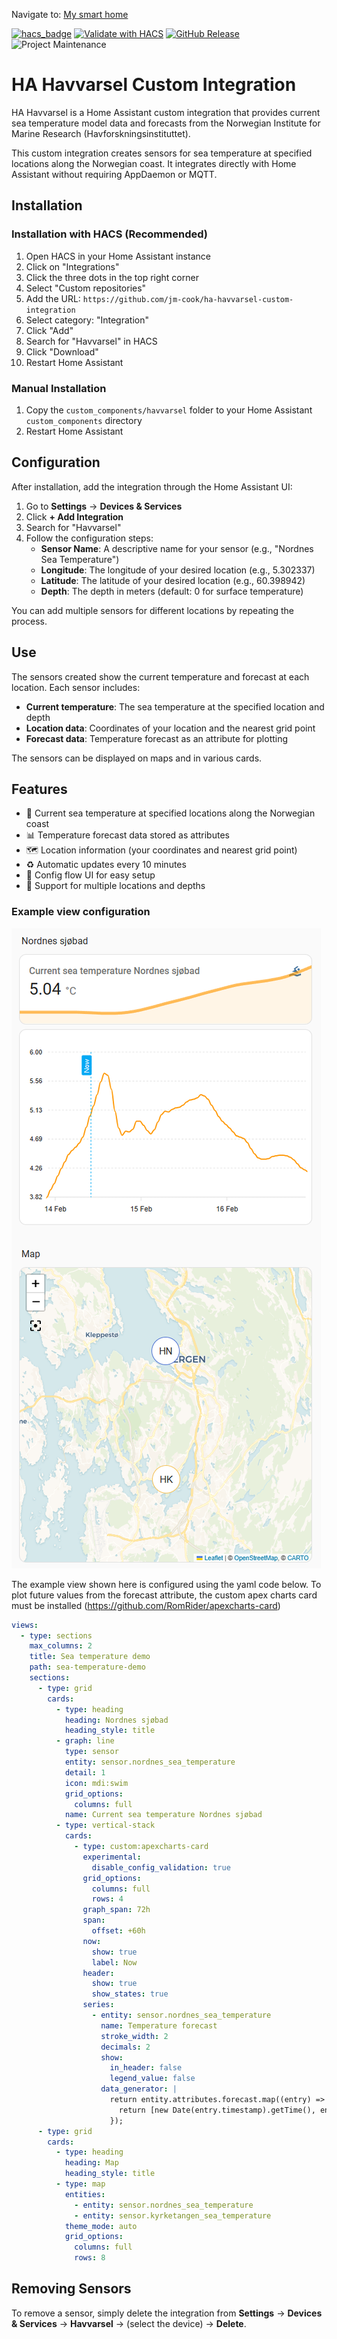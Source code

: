 Navigate to: [My smart home](https://github.com/jm-cook/my-smart-home/tree/main)

[![hacs_badge](https://img.shields.io/badge/HACS-Custom-orange.svg)](https://github.com/jm-cook/ha-havvarsel-custom-integration)
[![Validate with HACS](https://github.com/jm-cook/ha-havvarsel-custom-integration/actions/workflows/validate.yaml/badge.svg)](https://github.com/jm-cook/ha-havvarsel-custom-integration/actions/workflows/validate.yaml)
[![GitHub Release](https://img.shields.io/github/release/jm-cook/ha-havvarsel-custom-integration.svg)](https://github.com/jm-cook/ha-havvarsel-custom-integration/releases)
![Project Maintenance](https://img.shields.io/maintenance/yes/2025.svg)

# HA Havvarsel Custom Integration
HA Havvarsel is a Home Assistant custom integration that provides current sea temperature model data and forecasts from the Norwegian Institute for Marine Research (Havforskningsinstituttet).

This custom integration creates sensors for sea temperature at specified locations along the Norwegian coast. It integrates directly with Home Assistant without requiring AppDaemon or MQTT.

## Installation

### Installation with HACS (Recommended)

1. Open HACS in your Home Assistant instance
2. Click on "Integrations"
3. Click the three dots in the top right corner
4. Select "Custom repositories"
5. Add the URL: `https://github.com/jm-cook/ha-havvarsel-custom-integration`
6. Select category: "Integration"
7. Click "Add"
8. Search for "Havvarsel" in HACS
9. Click "Download"
10. Restart Home Assistant

### Manual Installation

1. Copy the `custom_components/havvarsel` folder to your Home Assistant `custom_components` directory
2. Restart Home Assistant

## Configuration

After installation, add the integration through the Home Assistant UI:

1. Go to **Settings** → **Devices & Services**
2. Click **+ Add Integration**
3. Search for "Havvarsel"
4. Follow the configuration steps:
   - **Sensor Name**: A descriptive name for your sensor (e.g., "Nordnes Sea Temperature")
   - **Longitude**: The longitude of your desired location (e.g., 5.302337)
   - **Latitude**: The latitude of your desired location (e.g., 60.398942)
   - **Depth**: The depth in meters (default: 0 for surface temperature)

You can add multiple sensors for different locations by repeating the process.

## Use

The sensors created show the current temperature and forecast at each location. Each sensor includes:

- **Current temperature**: The sea temperature at the specified location and depth
- **Location data**: Coordinates of your location and the nearest grid point
- **Forecast data**: Temperature forecast as an attribute for plotting

The sensors can be displayed on maps and in various cards.

## Features

- 🌊 Current sea temperature at specified locations along the Norwegian coast
- 📊 Temperature forecast data stored as attributes
- 🗺️ Location information (your coordinates and nearest grid point)
- ♻️ Automatic updates every 10 minutes
- 🔄 Config flow UI for easy setup
- 📍 Support for multiple locations and depths

### Example view configuration

![example_view.png](img/example_view.png)

The example view shown here is configured using the yaml code below. To plot future 
values from the forecast attribute, the custom apex charts card must be installed (https://github.com/RomRider/apexcharts-card)

```yaml
views:
  - type: sections
    max_columns: 2
    title: Sea temperature demo
    path: sea-temperature-demo
    sections:
      - type: grid
        cards:
          - type: heading
            heading: Nordnes sjøbad
            heading_style: title
          - graph: line
            type: sensor
            entity: sensor.nordnes_sea_temperature
            detail: 1
            icon: mdi:swim
            grid_options:
              columns: full
            name: Current sea temperature Nordnes sjøbad
          - type: vertical-stack
            cards:
              - type: custom:apexcharts-card
                experimental:
                  disable_config_validation: true
                grid_options:
                  columns: full
                  rows: 4
                graph_span: 72h
                span:
                  offset: +60h
                now:
                  show: true
                  label: Now
                header:
                  show: true
                  show_states: true
                series:
                  - entity: sensor.nordnes_sea_temperature
                    name: Temperature forecast
                    stroke_width: 2
                    decimals: 2
                    show:
                      in_header: false
                      legend_value: false
                    data_generator: |
                      return entity.attributes.forecast.map((entry) => {
                        return [new Date(entry.timestamp).getTime(), entry.temperature];
                      });
      - type: grid
        cards:
          - type: heading
            heading: Map
            heading_style: title
          - type: map
            entities:
              - entity: sensor.nordnes_sea_temperature
              - entity: sensor.kyrketangen_sea_temperature
            theme_mode: auto
            grid_options:
              columns: full
              rows: 8
```

## Removing Sensors

To remove a sensor, simply delete the integration from **Settings** → **Devices & Services** → **Havvarsel** → (select the device) → **Delete**.
